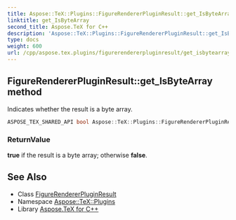 ```yaml
---
title: Aspose::TeX::Plugins::FigureRendererPluginResult::get_IsByteArray method
linktitle: get_IsByteArray
second_title: Aspose.TeX for C++
description: 'Aspose::TeX::Plugins::FigureRendererPluginResult::get_IsByteArray method. Indicates whether the result is a byte array in C++.'
type: docs
weight: 600
url: /cpp/aspose.tex.plugins/figurerendererpluginresult/get_isbytearray/
---
```

## FigureRendererPluginResult::get_IsByteArray method


Indicates whether the result is a byte array.

```cpp
ASPOSE_TEX_SHARED_API bool Aspose::TeX::Plugins::FigureRendererPluginResult::get_IsByteArray() override
```


### ReturnValue

**true** if the result is a byte array; otherwise **false**.

## See Also

* Class [FigureRendererPluginResult](../)
* Namespace [Aspose::TeX::Plugins](../../)
* Library [Aspose.TeX for C++](../../../)
